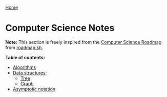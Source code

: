 [Home](../../README.md)

# Computer Science Notes

**Note:** This section is freely inspired from the [Computer Science Roadmap](https://roadmap.sh/computer-science) from [roadmap.sh](https://roadmap.sh).

**Table of contents:**
- [Algorithms](./algorithm.md)
- [Data structures](./ds.md):
  - [Tree](./tree.md)
  - [Graph](./graph.md)
- [Asymptotic notation](./asymptotic-notation.md)
